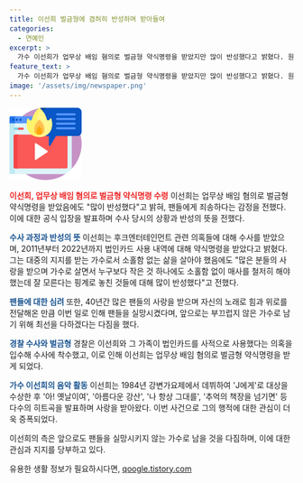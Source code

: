 ```yaml
---
title: 이선희 벌금형에 겸허히 반성하며 받아들여
categories:
  - 연예인
excerpt: >
  가수 이선희가 업무상 배임 혐의로 벌금형 약식명령을 받았지만 많이 반성했다고 밝혔다. 원엔터테인먼트 법인카드 사용 내역에 대해 업무상 사용 증명이 어렵다는 이유로 벌금형을 받았으며, 40년간 많은 분들의 사랑을 받으며 작은 것에도 소홀함 없이 해야 했는데 반성한다고 전했다. 또한 팬들에게 실망을 안겨드린 점에 대해 죄송함을 표했고, 앞으로는 부끄럽지 않게 살아가겠다고 다짐했다. 이선희는 올해로 데뷔 40주년을 맞이했다.
feature_text: >
  가수 이선희가 업무상 배임 혐의로 벌금형 약식명령을 받았지만 많이 반성했다고 밝혔다. 원엔터테인먼트 법인카드 사용 내역에 대해 업무상 사용 증명이 어렵다는 이유로 벌금형을 받았으며, 40년간 많은 분들의 사랑을 받으며 작은 것에도 소홀함 없이 해야 했는데 반성한다고 전했다. 또한 팬들에게 실망을 안겨드린 점에 대해 죄송함을 표했고, 앞으로는 부끄럽지 않게 살아가겠다고 다짐했다. 이선희는 올해로 데뷔 40주년을 맞이했다.
image: '/assets/img/newspaper.png'
---
```


<p><img src="/assets/img/news.png" alt="rentncar 속보" /></p>

<p><b><span style="color: #ee2323;">이선희, 업무상 배임 혐의로 벌금형 약식명령 수령</span></b>
이선희는 업무상 배임 혐의로 벌금형 약식명령을 받았음에도 "많이 반성했다"고 밝혀, 팬들에게 죄송하다는 감정을 전했다. 이에 대한 공식 입장을 발표하며 수사 당시의 상황과 반성의 뜻을 전했다.</p>

<p><b><span style="color: #1a5490;">수사 과정과 반성의 뜻</span></b>
이선희는 후크엔터테인먼트 관련 의혹들에 대해 수사를 받았으며, 2011년부터 2022년까지 법인카드 사용 내역에 대해 약식명령을 받았다고 밝혔다. 그는 대중의 지지를 받는 가수로서 소홀함 없는 삶을 살아야 했음에도 "많은 분들의 사랑을 받으며 가수로 살면서 누구보다 작은 것 하나에도 소홀함 없이 매사를 철저히 해야 했는데 잘 모른다는 핑계로 놓친 것들에 대해 많이 반성했다"고 전했다.</p>

<p><b><span style="color: #1a5490;">팬들에 대한 심려</span></b>
또한, 40년간 많은 팬들의 사랑을 받으며 자신의 노래로 힘과 위로를 전달해온 만큼 이번 일로 인해 팬들을 실망시켰다며, 앞으로는 부끄럽지 않은 가수로 남기 위해 최선을 다하겠다는 다짐을 했다.</p>

<p><b><span style="color: #1a5490;">경찰 수사와 벌금형</span></b>
경찰은 이선희와 그 가족이 법인카드를 사적으로 사용했다는 의혹을 입수해 수사에 착수했고, 이로 인해 이선희는 업무상 배임 혐의로 벌금형 약식명령을 받게 되었다.</p>

<p><b><span style="color: #1a5490;">가수 이선희의 음악 활동</span></b>
이선희는 1984년 강변가요제에서 데뷔하여 'J에게'로 대상을 수상한 후 '아! 옛날이여', '아름다운 강산', '나 항상 그대를', '추억의 책장을 넘기면' 등 다수의 히트곡을 발표하며 사랑을 받아왔다. 이번 사건으로 그의 행적에 대한 관심이 더욱 증폭되었다.</p>

<p>이선희의 측은 앞으로도 팬들을 실망시키지 않는 가수로 남을 것을 다짐하며, 이에 대한 관심과 지지를 당부하고 있다.</p>
유용한 생활 정보가 필요하시다면, <a href="https://qoogle.tistory.com" rel="dofollow">qoogle.tistory.com</a>


